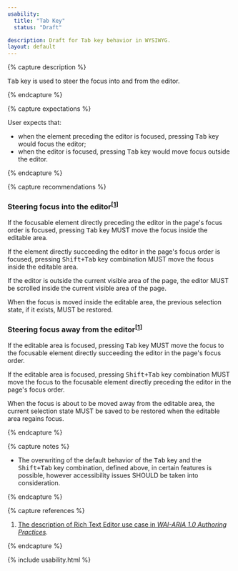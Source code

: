 ```yaml
---
usability:
  title: "Tab Key"
  status: "Draft"

description: Draft for Tab key behavior in WYSIWYG.
layout: default
---
```


{% capture description %}

<kbd>Tab</kbd> key is used to steer the focus into and from the editor.

{% endcapture %}

{% capture expectations %}

User expects that:

* when the element preceding the editor is focused, pressing <kbd>Tab</kbd> key would focus the editor;
* when the editor is focused, pressing <kbd>Tab</kbd> key would move focus outside the editor.

{% endcapture %}

{% capture recommendations %}

### Steering focus into the editor<sup>[[1](#ref1)]</sup>

If the focusable element directly preceding the editor in the page's focus order is focused, pressing <kbd>Tab</kbd> key MUST move the focus inside the editable area.

If the element directly succeeding the editor in the page's focus order is focused, pressing <kbd>Shift+Tab</kbd> key combination MUST move the focus inside the editable area.

If the editor is outside the current visible area of the page, the editor MUST be scrolled inside the current visible area of the page.

When the focus is moved inside the editable area, the previous selection state, if it exists, MUST be restored.

### Steering focus away from the editor<sup>[[1](#ref1)]</sup>

If the editable area is focused, pressing <kbd>Tab</kbd> key MUST move the focus to the focusable element directly succeeding the editor in the page's focus order.

If the editable area is focused, pressing <kbd>Shift+Tab</kbd> key combination MUST move the focus to the focusable element directly preceding the editor in the page's focus order.

When the focus is about to be moved away from the editable area, the current selection state MUST be saved to be restored when the editable area regains focus.

{% endcapture %}

{% capture notes %}

* The overwriting of the default behavior of the <kbd>Tab</kbd> key and the <kbd>Shift+Tab</kbd> key combination, defined above, in certain features is possible, however accessibility issues SHOULD be taken into consideration.

{% endcapture %}

{% capture references %}

1. <a id="ref1"></a>[The description of Rich Text Editor use case in <i>WAI-ARIA 1.0 Authoring Practices</i>](https://www.w3.org/TR/wai-aria-practices/#richtext).

{% endcapture %}

{% include usability.html %}
